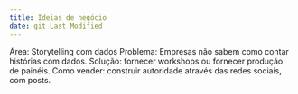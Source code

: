 ```yaml
---
title: Ideias de negócio
date: git Last Modified
---
```


Área: Storytelling com dados
Problema: Empresas não sabem como contar histórias com dados.
Solução: fornecer workshops ou fornecer produção de painéis.
Como vender: construir autoridade através das redes sociais, com posts.